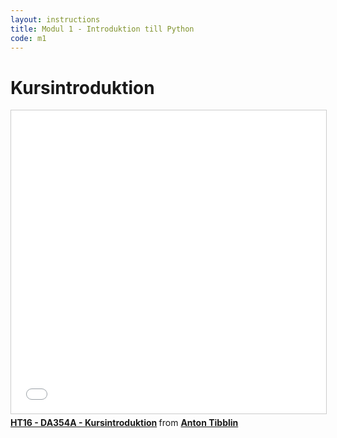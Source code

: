```yaml
---
layout: instructions
title: Modul 1 - Introduktion till Python
code: m1
---
```


# Kursintroduktion

<iframe src="//www.slideshare.net/slideshow/embed_code/key/oujH8IBvqaL5sg" width="595" height="485" frameborder="0" marginwidth="0" marginheight="0" scrolling="no" style="border:1px solid #CCC; border-width:1px; margin-bottom:5px; max-width: 100%;" allowfullscreen> </iframe> <div style="margin-bottom:5px"> <strong> <a href="//www.slideshare.net/AntonTibblin/ht16-da354a-kursintroduktion" title="HT16 - DA354A - Kursintroduktion" target="_blank">HT16 - DA354A - Kursintroduktion</a> </strong> from <strong><a target="_blank" href="//www.slideshare.net/AntonTibblin">Anton Tibblin</a></strong> </div>
